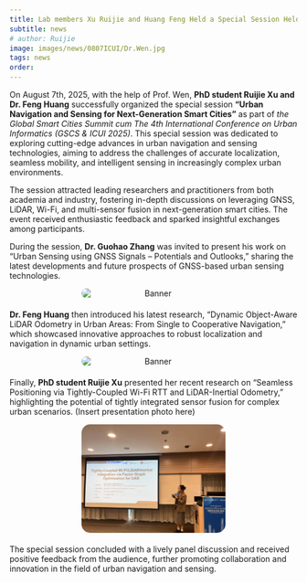 ```yaml
---
title: Lab members Xu Ruijie and Huang Feng Held a Special Session Held at GSCS & ICUI 2025
subtitle: news
# author: Ruijie
image: images/news/0807ICUI/Dr.Wen.jpg
tags: news
order: 
---
```


On August 7th, 2025, with the help of Prof. Wen, **PhD student Ruijie Xu and Dr. Feng Huang** successfully organized the special session **“Urban Navigation and Sensing for Next-Generation Smart Cities”** as part of *the Global Smart Cities Summit cum The 4th International Conference on Urban Informatics (GSCS & ICUI 2025)*. This special session was dedicated to exploring cutting-edge advances in urban navigation and sensing technologies, aiming to address the challenges of accurate localization, seamless mobility, and intelligent sensing in increasingly complex urban environments.

The session attracted leading researchers and practitioners from both academia and industry, fostering in-depth discussions on leveraging GNSS, LiDAR, Wi-Fi, and multi-sensor fusion in next-generation smart cities. The event received enthusiastic feedback and sparked insightful exchanges among participants.

During the session, **Dr. Guohao Zhang** was invited to present his work on “Urban Sensing using GNSS Signals – Potentials and Outlooks,” sharing the latest developments and future prospects of GNSS-based urban sensing technologies.

<div style="text-align: center; margin-bottom: 20px; display: flex; justify-content: center; gap: 20px;">
  <img src="https://github.com/PolyU-TASLAB/polyu-taslab.github.io/raw/main/images/news/0807ICUI/Guohao.jpg" alt="Banner" 
       style="width: 50%; height: auto; object-fit: cover; border-radius: 15px;">
</div>


**Dr. Feng Huang** then introduced his latest research, “Dynamic Object-Aware LiDAR Odometry in Urban Areas: From Single to Cooperative Navigation,” which showcased innovative approaches to robust localization and navigation in dynamic urban settings.

<div style="text-align: center; margin-bottom: 20px; display: flex; justify-content: center; gap: 20px;">
  <img src="https://github.com/PolyU-TASLAB/polyu-taslab.github.io/raw/main/images/news/0807ICUI/Darren.jpg" alt="Banner" 
       style="width: 50%; height: auto; object-fit: cover; border-radius: 15px;">
</div>

Finally, **PhD student Ruijie Xu** presented her recent research on “Seamless Positioning via Tightly-Coupled Wi-Fi RTT and LiDAR-Inertial Odometry,” highlighting the potential of tightly integrated sensor fusion for complex urban scenarios.
(Insert presentation photo here)

<div style="text-align: center; margin-bottom: 20px; display: flex; justify-content: center; gap: 20px;">
  <img src="https://github.com/PolyU-TASLAB/polyu-taslab.github.io/raw/main/images/news/0807ICUI/Ruijie.jpg" alt="Banner" 
       style="width: 50%; height: auto; object-fit: cover; border-radius: 15px;">
</div>

The special session concluded with a lively panel discussion and received positive feedback from the audience, further promoting collaboration and innovation in the field of urban navigation and sensing.




